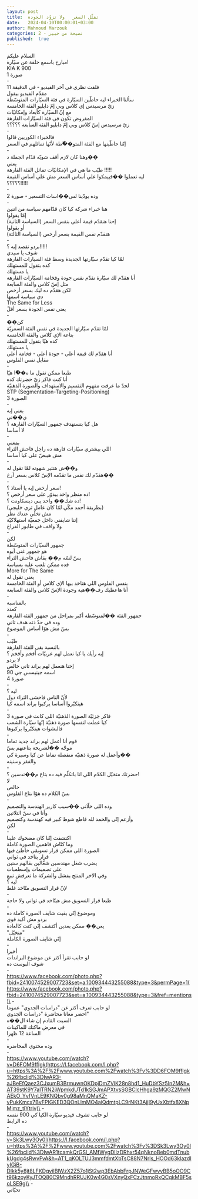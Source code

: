 ```yaml
---
layout: post
title:  تقلّل السعر   ولا تزوّد الجودة
date:   2024-04-10T00:00:01+03:00
author: Mahmoud Marzouk
categories: 2 - نصيحة من خبير
published:  true
---
```

السلام عليكم\
امبارح باسمع حلقة عن سيّارة\
KIA K 900\
صورة 1\
-\
فلفت نظري في آخر الفيديو - في الدقيقة 11\
مقدّم الفيديو بيقول\
سألنا الخبراء ليه حاطّين السيّارة في فئة السيّارات المتوسّطة\
زيّ مرسيدس إي كلاس وبي إمّ دابليو الفئة الخامسة\
مع إنّ السيّارة كأبعاد وإمكانيّات\
المفروض تكون في فئة السيّارات الفارهة\
زيّ مرسيدس إسّ كلاس وبي إمّ دابليو الفئة السابعة ؟؟؟؟؟\
-\
فالخبراء الكوريين قالوا\
إنّنا حاطّينها مع الفئة المتو��ّطة لأنّها تماثلهم في السعر\
-\
وهنا كان لازم أقف شويّه قدّام الجملة د��\
يعني\
طيّب ما هي في الإمكانيّات تماثل الفئة الفارهة !!!!!\
ليه تعملوا ��قييمكوا علي أساس السعر مش علي أساس القيمة\
؟؟؟؟؟!!!!!\
-\
وده يودّينا لس��اسات التسعير - صورة 2\
-\
هنا خبراء شركة كيا كان قدّامهم سياسة من اتنين\
إمّا يقولوا\
إحنا هنقدّم قيمة أعلي بنفس السعر (السياسة الثانية)\
أو يقولوا\
هنقدّم نفس القيمة بسعر أرخص (السياسة الثالثة)\
-\
بردو تقصد إيه ؟!!!!!\
شوف يا سيدي\
لمّا كيا تقدّم سيّارتها الجديدة وسط فئة السيارات الفارهة\
كده بتقول للمستهلك\
يا مستهلك\
أنا هقدّم لك سيّارة تقدّم نفس جودة وفخامة السيّارات الفارهة\
مثل إسّ كلاس والفئة السابعة\
لكن هقدّم ده ليك بسعر أرخص\
دي سياسة اسمها\
The Same for Less\
يعني نفس الجودة بسعر أقلّ\
-\
��كن\
لمّا تقدّم سيّارتها الجديدة في نفس الفئة السعريّة\
بتاعة الإي كلاس والفئة الخامسة\
كده هيّا بتقول للمستهلك\
يا مستهلك\
أنا هقدّم لك قيمة أعلي - جودة أعلي - فخامة أعلي\
مقابل نفس الفلوس\
-\
طبعا ممكن تقول ما ه��ّا هيّا\
أنا كنت فاكر زيّ حضرتك كده\
لحدّ ما عرفت مفهوم التقسيم والاستهداف والصورة الذهنيّة\
STP (Segmentation-Targeting-Positioning)\
الصورة 3\
-\
يعني إيه\
ي��ني\
هل كيا بتستهدف جمهور السيّارات الفارهة ؟\
لا أساسا\
-\
بمعني\
اللي بيشتري سيّارات فارهة ده راجل فاحش الثراء\
مش هيبصّ علي كيا أساسا\
-\
و��ش هتثير شهوته لمّا تقول له\
هقدّم لك نفس ما تقدّمه الإسّ كلاس بسعر أرخ��\
-\
سعر أرخص إيه يا أستاذ ؟!\
ده منظر واحد بيدوّر علي سعر أرخص ؟!\
ده شك�� واحد يبي ديسكاونت ؟!\
(بطريقة أحمد مكّي لمّا كان عامل ثري خليجي)\
مش تخلّي عندك نظر\
إنتا شايفني داخل جمعيّة استهلاكيّة\
ولا واقف في طابور الفراخ\
-\
لكن\
جمهور السيّارات المتوسّطة\
هو جمهور غني أيوه\
بسّ لسّه م�� بقاش فاحش الثراء\
فده ممكن تلعب عليه بسياسة\
More for The Same\
يعني تقول له\
بنفس الفلوس اللي هتاخد بيها الإي كلاس أو الفئة الخامسة\
أنا هاعطيك رف��هية وجودة الإسّ كلاس والفئة السابعة\
-\
بالمناسبة\
كعدد\
جمهور الفئة ��لمتوسّطة أكبر بمراحل من جمهور الفئة الفارهة\
وده في حدّ ذته هدف تاني\
بسّ مش هوّا أساس الموضوع\
-\
طيّب\
بالنسبة بقي للفئة الفارهة\
إيه رأيك يا كيا نعمل لهم عربيّات أفخم وأفخم ؟\
لا بردو\
إحنا هنعمل لهم براند تاني خالص\
اسمه جينيسس جي 90\
صورة 4\
-\
ليه ؟\
لأنّ الناس فاحشي الثراء دول\
هيتكبّروا أساسا يركبوا براند اسمه كيا\
-\
فاكر جزئيّة الصورة الذهنيّة اللي كانت في صورة 3\
كيا عملت لنفسها صورة ذهنيّة إنّها سيّارة الشعب\
فالبشوات هيتكبّروا يركبوها\
-\
قوم أنا أعمل لهم براند جديد تماما\
موجّه ��لشريحة بتاعتهم بسّ\
وأعمل له صورة ذهنيّة منفصلة تماما عن كيا وسيرة كي��\
والفقر وسنينه\
-\
حضرتك متخيّل الكلام اللي انا باتكلّم فيه ده بتاع م��ندسين ؟!\
لا\
خالص\
بسّ الكلام ده هوّا بتاع الفلوس\
-\
وده اللي خلّاني ��سيب كارير الهندسة والتصميم\
وأنا في سنّ التلاتين\
وأزعم إنّي والحمد لله قاطع شوط كبير فيه كهندسة وكتصميم\
لكن\
-\
اكتشفت إنّنا كان مضحوك علينا\
وما كنّاش فاهمين الصورة كاملة\
الصورة اللي ممكن قرار تسويقي خاطئ فيها\
قرار يتاخد في ثواني\
يضرب شغل مهندسين شغّالين بقالهم سنين\
علي تصميمات وإسطمبات\
وفي الاخر المنتج يفشل والشركة ما تعرفش تبيع\
ليه ؟\
لإنّ قرار التسويق متّاخد غلط\
-\
طبعا قرار التسويق مش هيتّاخد في ثواني ولا حاجة\
-\
وموضوع إنّي بقيت شايف الصورة كاملة ده\
بردو مش أكيد قوي\
يعن�� ممكن بعدين أكتشف إنّي كنت كالعادة\
\"متخيّل\"\
إنّي شايف الصورة الكاملة\
-\
أخيرا\
لو حابب تقرأ أكتر عن موضوع البراندات\
شوف البوست ده\
-\
https://www.facebook.com/photo.php?fbid=2410074529007723&set=a.100934443255088&type=3&permPage=1(https://www.facebook.com/photo.php?fbid=2410074529007723&set=a.100934443255088&type=3&fref=mentions)\
-\
لو حابب تعرف أكتر عن \"دراسات الجدوي\" عموما\
احضر معانا محاضرة \"دراسات الجدوي\"\
السبت القادم إن شاء ال��ه\
في معرض ماكتك للماكينات\
الساعة 12 ظهرا\
-\
وده محتوي المحاضرة\
-\
https://www.youtube.com/watch?v=D6FOM9ffIgk(https://l.facebook.com/l.php?u=https%3A%2F%2Fwww.youtube.com%2Fwatch%3Fv%3DD6FOM9ffIgk%26fbclid%3DIwAR3-aJBeEfQaez3CJxumB3BrmuwnOKDpjDmZVlK28n8hd1_HuDbYSz5In2M&h=AT39stK9Y7aITRN2jWpmkdUTd1kSGJmAPXtvsSGBClcHhga9zMQGZ2MwNAEkO_YvfVnLE9KNQbv0g98aMnQMaKZ-vPukKmcx7BvFPIGKED3QOnLlmMO4aiQdmtpLC9rNKt3AjjI9yUxXbtfx8XNpMimz_tlYtriv)\
-\
لو حابب تشوف فيديو سيّارة الكيا كي 900 نفسه\
ده الرابط\
-\
https://www.youtube.com/watch?v=Sk3Lwy3Oy0I(https://l.facebook.com/l.php?u=https%3A%2F%2Fwww.youtube.com%2Fwatch%3Fv%3DSk3Lwy3Oy0I%26fbclid%3DIwAR1tcamkQrGSl_AMfWygDIlzDRhxr54qNknoBeb0mdTnubkUgdg4sRwvFvA&h=AT1_qKOLTUJ3mmfdmtXbTsC88N7Nrls_HOOd63klazdIyIGiB-DIkk5y8jt8LFKDgviIBlWzX2Z57o1jSt2wp3EbAbbFrpJNWeGFwvvBB5oOO9Ct96kzoyKyJTOQ80C9MndhRRUJK0w4G0sVXnyQxFCzJtnmoRxQCqkMBF5soLSE9g)\
-\
تحيّاتي
